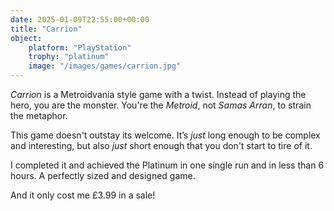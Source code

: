 ```yaml
---
date: 2025-01-09T22:55:00+00:00
title: "Carrion"
object:
    platform: "PlayStation"
    trophy: "platinum"
    image: "/images/games/carrion.jpg"
---
```


*Carrion* is a Metroidvania style game with a twist. Instead of playing the hero, you are the monster. You're the *Metroid*, not *Samas Arran*, to strain the metaphor.

This game doesn't outstay its welcome. It’s *just* long enough to be complex and interesting, but also *just* short enough that you don't start to tire of it.

I completed it and achieved the Platinum in one single run and in less than 6 hours. A perfectly sized and designed game.

And it only cost me £3.99 in a sale!